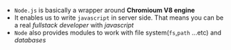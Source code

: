 - `Node.js` is basically a wrapper around **Chromioum V8 engine**
- It enables us to write `javascript` in server side. That means you can be a real _fullstack developer_ with _javascript_
- `Node` also provides modules to work with file system(`fs`,`path` ...etc) and _databases_
